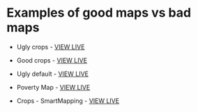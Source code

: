 # Examples of good maps vs bad maps

* Ugly crops - [VIEW LIVE](http://ekenes.github.io/esri-js-samples/4.0/renderers/dom-crops-ugly.html)
* Good crops - [VIEW LIVE](http://ekenes.github.io/esri-js-samples/4.0/renderers/harvested-land.html)

* Ugly default - [VIEW LIVE](http://ekenes.github.io/esri-js-samples/4.0/renderers/bad-default.html)
* Poverty Map - [VIEW LIVE](http://ekenes.github.io/esri-js-samples/4.0/renderers/poverty.html)

* Crops - SmartMapping - [VIEW LIVE](http://ekenes.github.io/esri-js-samples/4.0/renderers/harvested-land-sm.html)